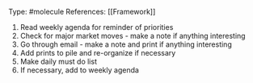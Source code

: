 Type: #molecule 
References: [[Framework]]

1) Read weekly agenda for reminder of priorities
2) Check for major market moves - make a note if anything interesting
3) Go through email - make a note and print if anything interesting
4) Add prints to pile and re-organize if necessary
5) Make daily must do list
6) If necessary, add to weekly agenda